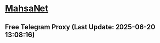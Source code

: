 
# [MahsaNet](https://t.me/mahsa_net)
## Free Telegram Proxy (Last Update: 2025-06-20 13:08:16)

    